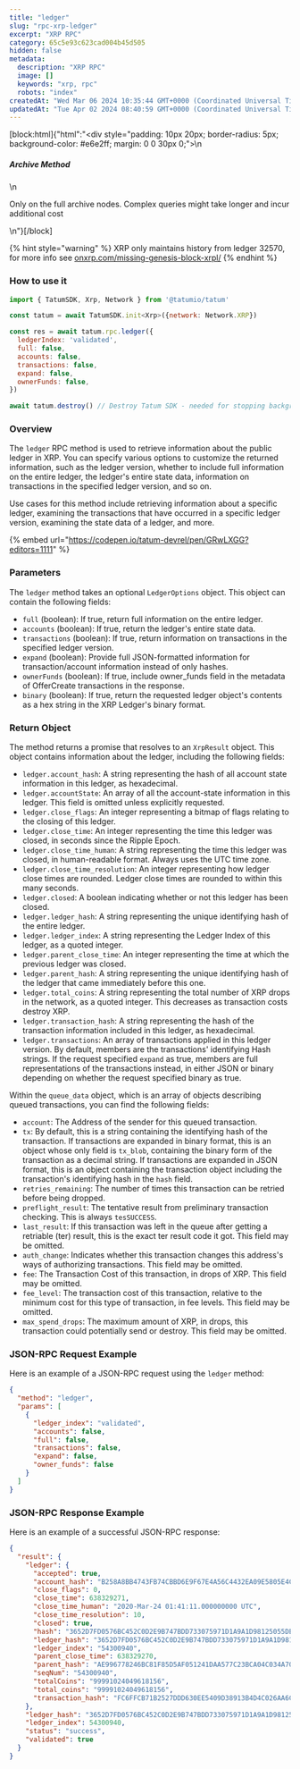 ```yaml
---
title: "ledger"
slug: "rpc-xrp-ledger"
excerpt: "XRP RPC"
category: 65c5e93c623cad004b45d505
hidden: false
metadata: 
  description: "XRP RPC"
  image: []
  keywords: "xrp, rpc"
  robots: "index"
createdAt: "Wed Mar 06 2024 10:35:44 GMT+0000 (Coordinated Universal Time)"
updatedAt: "Tue Apr 02 2024 08:40:59 GMT+0000 (Coordinated Universal Time)"
---
```

[block:html]{"html":"<div style=\"padding: 10px 20px; border-radius: 5px; background-color: #e6e2ff; margin: 0 0 30px 0;\">\n  <h5>Archive Method</h5>\n  <p>Only on the full archive nodes. Complex queries might take longer and incur additional cost</p>\n</div>"}[/block]

{% hint style="warning" %}
XRP only maintains history from ledger 32570, for more info see [onxrp.com/missing-genesis-block-xrpl/](https://onxrp.com/missing-genesis-block-xrpl/)
{% endhint %}

### How to use it

```javascript
import { TatumSDK, Xrp, Network } from '@tatumio/tatum'

const tatum = await TatumSDK.init<Xrp>({network: Network.XRP})

const res = await tatum.rpc.ledger({
  ledgerIndex: 'validated',
  full: false,
  accounts: false,
  transactions: false,
  expand: false,
  ownerFunds: false,
})

await tatum.destroy() // Destroy Tatum SDK - needed for stopping background jobs
```

### Overview

The `ledger` RPC method is used to retrieve information about the public ledger in XRP. You can specify various options to customize the returned information, such as the ledger version, whether to include full information on the entire ledger, the ledger's entire state data, information on transactions in the specified ledger version, and so on.

Use cases for this method include retrieving information about a specific ledger, examining the transactions that have occurred in a specific ledger version, examining the state data of a ledger, and more.

{% embed url="https://codepen.io/tatum-devrel/pen/GRwLXGG?editors=1111" %}

### Parameters

The `ledger` method takes an optional `LedgerOptions` object. This object can contain the following fields:

* `full` (boolean): If true, return full information on the entire ledger.
* `accounts` (boolean): If true, return the ledger's entire state data.
* `transactions` (boolean): If true, return information on transactions in the specified ledger version.
* `expand` (boolean): Provide full JSON-formatted information for transaction/account information instead of only hashes.
* `ownerFunds` (boolean): If true, include owner\_funds field in the metadata of OfferCreate transactions in the response.
* `binary` (boolean): If true, return the requested ledger object's contents as a hex string in the XRP Ledger's binary format.

### Return Object

The method returns a promise that resolves to an `XrpResult` object. This object contains information about the ledger, including the following fields:

* `ledger.account_hash`: A string representing the hash of all account state information in this ledger, as hexadecimal.
* `ledger.accountState`: An array of all the account-state information in this ledger. This field is omitted unless explicitly requested.
* `ledger.close_flags`: An integer representing a bitmap of flags relating to the closing of this ledger.
* `ledger.close_time`: An integer representing the time this ledger was closed, in seconds since the Ripple Epoch.
* `ledger.close_time_human`: A string representing the time this ledger was closed, in human-readable format. Always uses the UTC time zone.
* `ledger.close_time_resolution`: An integer representing how ledger close times are rounded. Ledger close times are rounded to within this many seconds.
* `ledger.closed`: A boolean indicating whether or not this ledger has been closed.
* `ledger.ledger_hash`: A string representing the unique identifying hash of the entire ledger.
* `ledger.ledger_index`: A string representing the Ledger Index of this ledger, as a quoted integer.
* `ledger.parent_close_time`: An integer representing the time at which the previous ledger was closed.
* `ledger.parent_hash`: A string representing the unique identifying hash of the ledger that came immediately before this one.
* `ledger.total_coins`: A string representing the total number of XRP drops in the network, as a quoted integer. This decreases as transaction costs destroy XRP.
* `ledger.transaction_hash`: A string representing the hash of the transaction information included in this ledger, as hexadecimal.
* `ledger.transactions`: An array of transactions applied in this ledger version. By default, members are the transactions' identifying Hash strings. If the request specified `expand` as true, members are full representations of the transactions instead, in either JSON or binary depending on whether the request specified binary as true.

Within the `queue_data` object, which is an array of objects describing queued transactions, you can find the following fields:

* `account`: The Address of the sender for this queued transaction.
* `tx`: By default, this is a string containing the identifying hash of the transaction. If transactions are expanded in binary format, this is an object whose only field is `tx_blob`, containing the binary form of the transaction as a decimal string. If transactions are expanded in JSON format, this is an object containing the transaction object including the transaction's identifying hash in the `hash` field.
* `retries_remaining`: The number of times this transaction can be retried before being dropped.
* `preflight_result`: The tentative result from preliminary transaction checking. This is always `tesSUCCESS`.
* `last_result`: If this transaction was left in the queue after getting a retriable (ter) result, this is the exact ter result code it got. This field may be omitted.
* `auth_change`: Indicates whether this transaction changes this address's ways of authorizing transactions. This field may be omitted.
* `fee`: The Transaction Cost of this transaction, in drops of XRP. This field may be omitted.
* `fee_level`: The transaction cost of this transaction, relative to the minimum cost for this type of transaction, in fee levels. This field may be omitted.
* `max_spend_drops`: The maximum amount of XRP, in drops, this transaction could potentially send or destroy. This field may be omitted.



### JSON-RPC Request Example

Here is an example of a JSON-RPC request using the `ledger` method:

```json
{
  "method": "ledger",
  "params": [
    {
      "ledger_index": "validated",
      "accounts": false,
      "full": false,
      "transactions": false,
      "expand": false,
      "owner_funds": false
    }
  ]
}
```

### JSON-RPC Response Example

Here is an example of a successful JSON-RPC response:

```json
{
  "result": {
    "ledger": {
      "accepted": true,
      "account_hash": "B258A8BB4743FB74CBBD6E9F67E4A56C4432EA09E5805E4CC2DA26F2DBE8F3D1",
      "close_flags": 0,
      "close_time": 638329271,
      "close_time_human": "2020-Mar-24 01:41:11.000000000 UTC",
      "close_time_resolution": 10,
      "closed": true,
      "hash": "3652D7FD0576BC452C0D2E9B747BDD733075971D1A9A1D98125055DEF428721A",
      "ledger_hash": "3652D7FD0576BC452C0D2E9B747BDD733075971D1A9A1D98125055DEF428721A",
      "ledger_index": "54300940",
      "parent_close_time": 638329270,
      "parent_hash": "AE996778246BC81F85D5AF051241DAA577C23BCA04C034A7074F93700194520D",
      "seqNum": "54300940",
      "totalCoins": "99991024049618156",
      "total_coins": "99991024049618156",
      "transaction_hash": "FC6FFCB71B2527DDD630EE5409D38913B4D4C026AA6C3B14A3E9D4ED45CFE30D"
    },
    "ledger_hash": "3652D7FD0576BC452C0D2E9B747BDD733075971D1A9A1D98125055DEF428721A",
    "ledger_index": 54300940,
    "status": "success",
    "validated": true
  }
}
```
